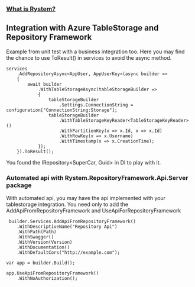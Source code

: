 ### [What is Rystem?](https://github.com/KeyserDSoze/Rystem)

## Integration with Azure TableStorage and Repository Framework
Example from unit test with a business integration too.
Here you may find the chance to use ToResult() in services to avoid the async method.

    services
        .AddRepositoryAsync<AppUser, AppUserKey>(async builder =>
        {
            await builder
                .WithTableStorageAsync(tableStorageBuilder =>
                {
                    tableStorageBuilder
                        .Settings.ConnectionString = configuration["ConnectionString:Storage"];
                    tableStorageBuilder
                        .WithTableStorageKeyReader<TableStorageKeyReader>()
                        .WithPartitionKey(x => x.Id, x => x.Id)
                        .WithRowKey(x => x.Username)
                        .WithTimestamp(x => x.CreationTime);
                });
        }).ToResult();

You found the IRepository<SuperCar, Guid> in DI to play with it.

### Automated api with Rystem.RepositoryFramework.Api.Server package
With automated api, you may have the api implemented with your tablestorage integration.
You need only to add the AddApiFromRepositoryFramework and UseApiForRepositoryFramework

     builder.Services.AddApiFromRepositoryFramework()
        .WithDescriptiveName("Repository Api")
        .WithPath(Path)
        .WithSwagger()
        .WithVersion(Version)
        .WithDocumentation()
        .WithDefaultCors("http://example.com");  

    var app = builder.Build();

    app.UseApiFromRepositoryFramework()
        .WithNoAuthorization();
